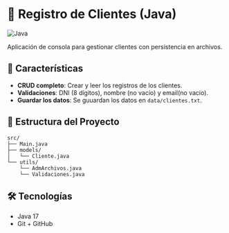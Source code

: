 # 📝 Registro de Clientes (Java)

![Java](https://img.shields.io/badge/Java-17-blue) 

Aplicación de consola para gestionar clientes con persistencia en archivos.

## 🚀 Características
- **CRUD completo**: Crear y leer los registros de los clientes.
- **Validaciones**: DNI (8 dígitos), nombre (no vacío) y email(no vacio).
- **Guardar los datos**: Se guuardan los datos en `data/clientes.txt`.

## 📂 Estructura del Proyecto
```
src/
├── Main.java
├── models/
│   └── Cliente.java
└── utils/
    └── AdmArchivos.java
    └── Validaciones.java
```

## 🛠️ Tecnologías
- Java 17
- Git + GitHub
